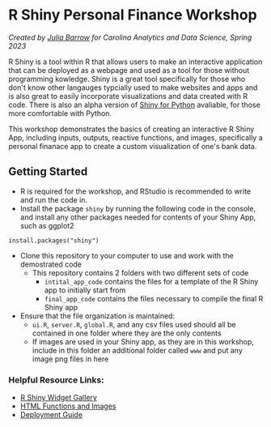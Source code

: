 # R Shiny Personal Finance Workshop
*Created by [Julia Barrow](https://github.com/Juliabarrow) for Carolina Analytics and Data Science, Spring 2023*

R Shiny is a tool within R that allows users to make an interactive application that can be deployed as a webpage and used as a tool for those without programming kowledge. Shiny is a great tool specifically for those who don't know other langauges typcially used to make websites and apps and is also great to easily incorporate visualizations and data created with R code. There is also an alpha version of [Shiny for Python](https://shiny.rstudio.com/py/) avaliable, for those more comfortable with Python. 

This workshop demonstrates the basics of creating an interactive R Shiny App, including inputs, outputs, reactive functions, and images, specifically a personal finanace app to create a custom visualization of one's bank data.

## Getting Started
- R is required for the workshop, and RStudio is recommended to write and run the code in.
- Install the package `shiny` by running the following code in the console, and install any other packages needed for contents of your Shiny App, such as ggplot2
```
install.packages("shiny")
```
- Clone this repository to your computer to use and work with the demostrated code
  - This repository contains 2 folders with two different sets of code
    - `intital_app_code` contains the files for a template of the R Shiny app to initially start from
    - `final_app_code` contains the files necessary to compile the final R Shiny app
- Ensure that the file organization is maintained:
  - `ui.R`, `server.R`, `global.R`, and any csv files used should all be contained in one folder where they are the only contents
  - If images are used in your Shiny app, as they are in this workshop, include in this folder an additional folder called `www` and put any image png files in here

### Helpful Resource Links:
- [R Shiny Widget Gallery](https://shiny.rstudio.com/gallery/widget-gallery.html)
- [HTML Functions and Images](https://shiny.rstudio.com/tutorial/written-tutorial/lesson2/)
- [Deployment Guide](https://shiny.rstudio.com/deploy/)
